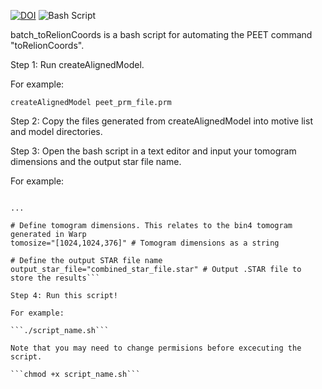 [![DOI](https://img.shields.io/badge/DOI-10.1038%2Fs41586--024--07680--x-blue)](https://doi.org/10.1038/s41586-024-07680-x)
![Bash Script](https://img.shields.io/badge/script-bash-1f425f)

batch_toRelionCoords is a bash script for automating the PEET command "toRelionCoords".

Step 1: Run createAlignedModel.

For example:

```createAlignedModel peet_prm_file.prm```

Step 2: Copy the files generated from createAlignedModel into motive list and model directories.

Step 3: Open the bash script in a text editor and input your tomogram dimensions and the output star file name.

For example: 

```vi batch_toRelionCoords.sh

...

# Define tomogram dimensions. This relates to the bin4 tomogram generated in Warp
tomosize="[1024,1024,376]" # Tomogram dimensions as a string

# Define the output STAR file name
output_star_file="combined_star_file.star" # Output .STAR file to store the results```

Step 4: Run this script!

For example: 

```./script_name.sh```

Note that you may need to change permisions before excecuting the script.

```chmod +x script_name.sh```
